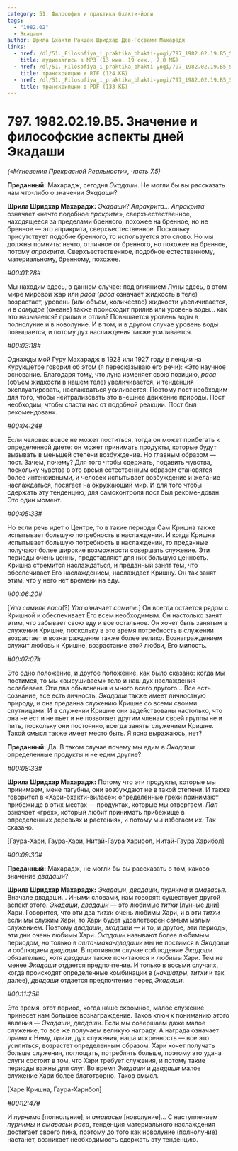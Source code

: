 ```yaml
---
category: 51. Философия и практика бхакти-йоги
tags:
  - "1982.02"
  - Экадаши
author: Шрила Бхакти Ракшак Шридхар Дев-Госвами Махарадж
links:
  - href: /dl/51._Filosofiya_i_praktika_bhakti-yogi/797_1982.02.19.B5_SridharMj_Znacheniye_i_filosofskiye_aspekty_dney_Ekadashi.mp3
    title: аудиозапись в MP3 (13 мин. 19 сек., 7,0 МБ)
  - href: /dl/51._Filosofiya_i_praktika_bhakti-yogi/797_1982.02.19.B5_SridharMj_Znacheniye_i_filosofskiye_aspekty_dney_Ekadashi.rtf
    title: транскрипцию в RTF (124 КБ)
  - href: /dl/51._Filosofiya_i_praktika_bhakti-yogi/797_1982.02.19.B5_SridharMj_Znacheniye_i_filosofskiye_aspekty_dney_Ekadashi.pdf
    title: транскрипцию в PDF (133 КБ)
---
```


# 797. 1982.02.19.B5. Значение и философские аспекты дней Экадаши

*(«Мгновения Прекрасной Реальности», часть 7.5)*

**Преданный:** Махарадж, сегодня *Экадаши*. Не могли бы вы рассказать нам что-либо о значении *Экадаши*?

**Шрила Шридхар Махарадж:** *Экадаши*? *Апракрита*… *Апракрита* означает «нечто подобное *пракрите*», сверхъестественное, находящееся за пределами бренного, похожее на бренное, но не бренное — это апракрита, сверхъестественное. Поскольку присутствует подобие бренного, то используется это слово. Но мы должны помнить: нечто, отличное от бренного, но похожее на бренное, потому *апракрита*. Сверхъестественное, подобное естественному, материальному, бренному, похожее.

*#00:01:28#*

Мы находим здесь, в данном случае: под влиянием Луны здесь, в этом мире мировой жар или *раса* (*раса* означает жидкость в теле) возрастает, уровень (или объем, количество) жидкости увеличивается, и в *самудре* (океане) также происходит прилив или уровень воды… как это называется? прилив и отлив? Повышается уровень воды в полнолуние и в новолуние. И в том, и в другом случае уровень воды повышается, и потому дух наслаждения также усиливается.

*#00:03:18#*

Однажды мой Гуру Махарадж в 1928 или 1927 году в лекции на Курукшетре говорил об этом (я пересказываю его речи): «Это научное основание. Благодаря тому, что луна изменяет свою позицию, *раса* (объем жидкости в нашем теле) увеличивается, и тенденция эксплуатировать, наслаждаться усиливается. Поэтому пост необходим для того, чтобы нейтрализовать это внешнее движение природы. Пост необходим, чтобы спасти нас от подобной реакции. Пост был рекомендован».

*#00:04:24#*

Если человек вовсе не может поститься, тогда он может прибегать к определенной диете: он может принимать продукты, которые будут вызывать в меньшей степени возбуждение. Но главным образом — пост. Зачем, почему? Для того чтобы сдержать, подавить чувства, поскольку чувства в это время естественным образом становятся более интенсивными, и человек испытывает возбуждение и желание наслаждаться, посягает на окружающий мир. И для того чтобы сдержать эту тенденцию, для самоконтроля пост был рекомендован. Это один момент.

*#00:05:33#*

Но если речь идет о Центре, то в такие периоды Сам Кришна также испытывает большую потребность в наслаждении. И когда Кришна испытывает большую потребность в наслаждении, то преданные получают более широкие возможности совершать служение. Эти периоды очень ценны, представляют для них большую ценность. Кришна стремится наслаждаться, и преданный занят тем, что обеспечивает Его наслаждением, наслаждает Кришну. Он так занят этим, что у него нет времени на еду.

*#00:06:20#*

[*Упа самипе васа*(?) *Упа* означает *самипе*.] Он всегда остается рядом с Кришной и обеспечивает Его всем необходимым. Он настолько занят этим, что забывает свою еду и все остальное. Он хочет быть занятым в служении Кришне, поскольку в это время потребность в служении возрастает и вознаграждение также более велико. Вознаграждением служит любовь к Кришне, возрастание этой любви, Его милость.

*#00:07:07#*

Это одно положение, и другое положение, как было сказано: когда мы постимся, то мы «высушиваем» тело и наш дух наслаждения ослабевает. Эти два объяснения и много всего другого… Все есть сознание, все есть личность. *Экадаши* также имеет личностную природу, и она преданна служению Кришне со всеми своими спутницами. И в служении Кришне они задействованы настолько, что она не ест и не пьет и не позволяет другим членам своей группы не и пить, поскольку они постоянно, всегда заняты служением Кришне. Такой смысл также имеет место быть. Я ясно выражаюсь, нет?

**Преданный:** Да. В таком случае почему мы едим в *Экадаши* определенные продукты и не едим другие?

*#00:08:33#*

**Шрила Шридхар Махарадж:** Потому что эти продукты, которые мы принимаем, мене пагубны, они возбуждают не в такой степени. И также говорится в «Хари-бхакти-виласе»: определенные грехи принимают прибежище в этих местах — продуктах, которые мы отвергаем. *Пап* означает «грех», который любит принимать прибежище в определенных деревьях и растениях, и потому мы избегаем их. Так сказано.

[Гаура-Хари, Гаура-Хари, Нитай-Гаура Харибол, Нитай-Гаура Харибол]

*#00:09:30#*

**Преданный:** Махарадж, не могли бы вы рассказать о том, каково значение *двадаши*?

**Шрила Шридхар Махарадж:** *Экадаши*, *двадаши*, *пурнима* и *амавасья*. Вначале двадаши… Иными словами, нам говорят: существует другой аспект этого. *Экадаши*, *двадаши* — это любимые *титхи* [лунные дни] Хари. Говорится, что эти два *титхи* очень любимы Хари, и в эти *титхи* если мы служим Хари, то Хари будет удовлетворен самым малым служением. Поэтому *двадаши*, *экадаши* — и то, и другое, эти периоды, эти дни очень любимы Хари. *Экадаши* называют более любимым периодом, но только в *ашта-маха-двадаши* мы не постимся в *Экадаши* и соблюдаем *двадаши*. В противном случае соблюдение *Экадаши* обязательно, хотя *двадаши* также почитаются и любимы Хари. Тем не менее *Экадаши* отдается предпочтение. И только в восьми случаях, когда происходят определенные комбинации в (*накшатры*, *титхи* и так далее), *двадаши* отдается предпочтение перед *Экадаши*.

*#00:11:25#*

Это время, этот период, когда наше скромное, малое служение принесет нам большее вознаграждение. Таков ключ к пониманию этого явления — *Экадаши*, *двадаши*. Если мы совершаем даже малое служение, то все же получаем великую награду. А награда означает *према* к Нему, *прити*, дух служения, наша искренность — все это усилиться, возрастет определенным образом. Хари хочет получать больше служения, поглощать, потреблять больше, поэтому это удача слуги состоит в том, что Хари требует служения, и потому такие периоды важны для слуг. Во время *Экадаши* и *двадаши* малое служение Хари более благотворно. Таков смысл.

[Харе Кришна, Гаура-Харибол]

*#00:12:47#*

И *пурнима* [полнолуние], и *амавасья* [новолуние]… С наступлением *пурнимы* и *амавасьи* *раса*, тенденция материального наслаждения достигает своего пика, поэтому до того как новолуние (полнолуние) настанет, возникает необходимость сдержать эту тенденцию.

